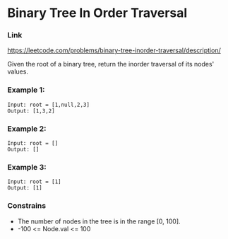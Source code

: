 # Binary Tree In Order Traversal

### Link
https://leetcode.com/problems/binary-tree-inorder-traversal/description/

Given the root of a binary tree, return the inorder traversal of its nodes' values.

### Example 1:
```
Input: root = [1,null,2,3]
Output: [1,3,2]
```

### Example 2:
```
Input: root = []
Output: []
```

### Example 3:
```
Input: root = [1]
Output: [1]
```

### Constrains
- The number of nodes in the tree is in the range [0, 100].
- -100 <= Node.val <= 100

